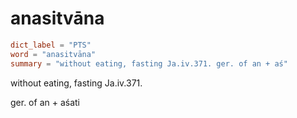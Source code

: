 # anasitvāna

``` toml
dict_label = "PTS"
word = "anasitvāna"
summary = "without eating, fasting Ja.iv.371. ger. of an + aś"
```

without eating, fasting Ja.iv.371.

ger. of an \+ aśati

